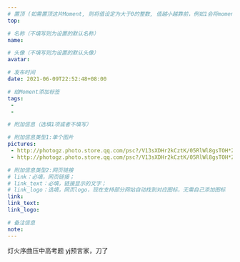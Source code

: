 ```yaml
---
# 置顶 (如需置顶这片Moment, 则将值设定为大于0的整数, 值越小越靠前，例如1会将moment放在最顶端)
top: 

# 名称（不填写则为设置的默认名称）
name: 

# 头像（不填写则为设置的默认头像）
avatar:

# 发布时间
date: 2021-06-09T22:52:48+08:00

# 给Moment添加标签
tags:
 -
 -

# 附加信息（选填1项或者不填写）

# 附加信息类型1:单个图片
pictures:
 - http://photogz.photo.store.qq.com/psc?/V13sXDHr2kCztK/05RlWl8gsTOH*Z17MtCBzDdRwsIZNy0XstPjCPRTVrfUKLONhDPWf92Npu8vfCDmJ2llRsqE9nT7KrOO3QbRXQ!!/b&bo=QAayAUAGsgERADc!
 - http://photogz.photo.store.qq.com/psc?/V13sXDHr2kCztK/05RlWl8gsTOH*Z17MtCBzE8Eahpvrd9my8lns9r6GpvLCP0ggVetMJxCX4WLqskxviha7DPn1Yxb9NDLmaYvLQ!!/b&bo=hAQ0AIQENAARADc!

# 附加信息类型2:网页链接
# link：必填，网页链接；
# link_text：必填，链接显示的文字；
# link_logo：选填，网页logo，现在支持部分网站自动找到对应图标，无需自己添加图标
link:
link_text:
link_logo:

# 备注信息
note:
---
```


灯火序曲压中高考题
yj预言家，刀了
